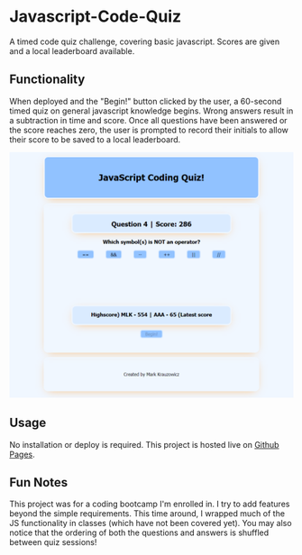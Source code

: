 # Javascript-Code-Quiz
A timed code quiz challenge, covering basic javascript. Scores are given and a local leaderboard available.

## Functionality
When deployed and the "Begin!" button clicked by the user, a 60-second timed quiz on general javascript knowledge begins. Wrong answers result in a subtraction in time and score. Once all questions have been answered or the score reaches zero, the user is prompted to record their initials to allow their score to be saved to a local leaderboard.

![Deployed javascript quiz minigame](./assets/images/Javascript-Coding-Quiz-Preview.png)

## Usage
No installation or deploy is required. This project is hosted live on [Github Pages](https://mlkrauz.github.io/Javascript-Code-Quiz/).

## Fun Notes
This project was for a coding bootcamp I'm enrolled in. I try to add features beyond the simple requirements. This time around, I wrapped much of the JS functionality in classes (which have not been covered yet). You may also notice that the ordering of both the questions and answers is shuffled between quiz sessions!
